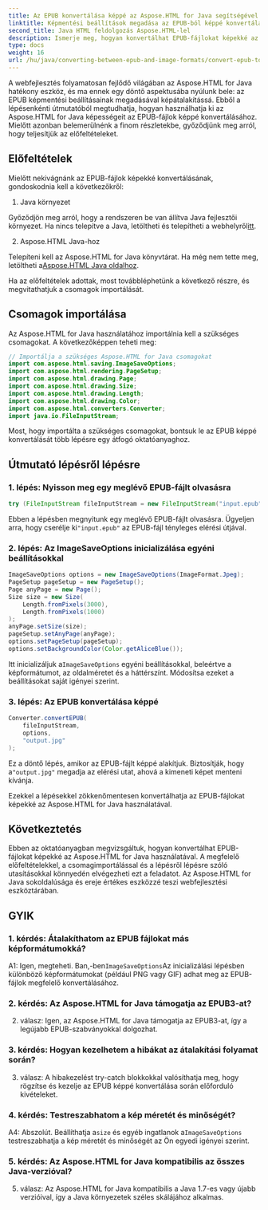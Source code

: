 ```yaml
---
title: Az EPUB konvertálása képpé az Aspose.HTML for Java segítségével
linktitle: Képmentési beállítások megadása az EPUB-ból képpé konvertáláshoz
second_title: Java HTML feldolgozás Aspose.HTML-lel
description: Ismerje meg, hogyan konvertálhat EPUB-fájlokat képekké az Aspose.HTML for Java segítségével. Ez a lépésenkénti útmutató lefedi az előfeltételeket, a csomagimportálást és az átalakítási folyamatot.
type: docs
weight: 16
url: /hu/java/converting-between-epub-and-image-formats/convert-epub-to-image-specify-image-save-options/
---
```

A webfejlesztés folyamatosan fejlődő világában az Aspose.HTML for Java hatékony eszköz, és ma ennek egy döntő aspektusába nyúlunk bele: az EPUB képmentési beállításainak megadásával képátalakítássá. Ebből a lépésenkénti útmutatóból megtudhatja, hogyan használhatja ki az Aspose.HTML for Java képességeit az EPUB-fájlok képpé konvertálásához. Mielőtt azonban belemerülnénk a finom részletekbe, győződjünk meg arról, hogy teljesítjük az előfeltételeket.

## Előfeltételek

Mielőtt nekivágnánk az EPUB-fájlok képekké konvertálásának, gondoskodnia kell a következőkről:

1. Java környezet

 Győződjön meg arról, hogy a rendszeren be van állítva Java fejlesztői környezet. Ha nincs telepítve a Java, letöltheti és telepítheti a webhelyről[itt](https://www.java.com).

2. Aspose.HTML Java-hoz

 Telepíteni kell az Aspose.HTML for Java könyvtárat. Ha még nem tette meg, letöltheti a[Aspose.HTML Java oldalhoz](https://releases.aspose.com/html/java/).

Ha az előfeltételek adottak, most továbbléphetünk a következő részre, és megvitathatjuk a csomagok importálását.

## Csomagok importálása

Az Aspose.HTML for Java használatához importálnia kell a szükséges csomagokat. A következőképpen teheti meg:

```java
// Importálja a szükséges Aspose.HTML for Java csomagokat
import com.aspose.html.saving.ImageSaveOptions;
import com.aspose.html.rendering.PageSetup;
import com.aspose.html.drawing.Page;
import com.aspose.html.drawing.Size;
import com.aspose.html.drawing.Length;
import com.aspose.html.drawing.Color;
import com.aspose.html.converters.Converter;
import java.io.FileInputStream;
```

Most, hogy importálta a szükséges csomagokat, bontsuk le az EPUB képpé konvertálását több lépésre egy átfogó oktatóanyaghoz.

## Útmutató lépésről lépésre

### 1. lépés: Nyisson meg egy meglévő EPUB-fájlt olvasásra

```java
try (FileInputStream fileInputStream = new FileInputStream("input.epub")) {
```

Ebben a lépésben megnyitunk egy meglévő EPUB-fájlt olvasásra. Ügyeljen arra, hogy cserélje ki`"input.epub"` az EPUB-fájl tényleges elérési útjával.

### 2. lépés: Az ImageSaveOptions inicializálása egyéni beállításokkal

```java
ImageSaveOptions options = new ImageSaveOptions(ImageFormat.Jpeg);
PageSetup pageSetup = new PageSetup();
Page anyPage = new Page();
Size size = new Size(
    Length.fromPixels(3000),
    Length.fromPixels(1000)
);
anyPage.setSize(size);
pageSetup.setAnyPage(anyPage);
options.setPageSetup(pageSetup);
options.setBackgroundColor(Color.getAliceBlue());
```

 Itt inicializáljuk a`ImageSaveOptions` egyéni beállításokkal, beleértve a képformátumot, az oldalméretet és a háttérszínt. Módosítsa ezeket a beállításokat saját igényei szerint.

### 3. lépés: Az EPUB konvertálása képpé

```java
Converter.convertEPUB(
    fileInputStream,
    options,
    "output.jpg"
);
```

 Ez a döntő lépés, amikor az EPUB-fájlt képpé alakítjuk. Biztosítják, hogy a`"output.jpg"` megadja az elérési utat, ahová a kimeneti képet menteni kívánja.

Ezekkel a lépésekkel zökkenőmentesen konvertálhatja az EPUB-fájlokat képekké az Aspose.HTML for Java használatával.

## Következtetés

Ebben az oktatóanyagban megvizsgáltuk, hogyan konvertálhat EPUB-fájlokat képekké az Aspose.HTML for Java használatával. A megfelelő előfeltételekkel, a csomagimportálással és a lépésről lépésre szóló utasításokkal könnyedén elvégezheti ezt a feladatot. Az Aspose.HTML for Java sokoldalúsága és ereje értékes eszközzé teszi webfejlesztési eszköztárában.

## GYIK

### 1. kérdés: Átalakíthatom az EPUB fájlokat más képformátumokká?

 A1: Igen, megteheti. Ban,-ben`ImageSaveOptions`Az inicializálási lépésben különböző képformátumokat (például PNG vagy GIF) adhat meg az EPUB-fájlok megfelelő konvertálásához.

### 2. kérdés: Az Aspose.HTML for Java támogatja az EPUB3-at?

2. válasz: Igen, az Aspose.HTML for Java támogatja az EPUB3-at, így a legújabb EPUB-szabványokkal dolgozhat.

### 3. kérdés: Hogyan kezelhetem a hibákat az átalakítási folyamat során?

3. válasz: A hibakezelést try-catch blokkokkal valósíthatja meg, hogy rögzítse és kezelje az EPUB képpé konvertálása során előforduló kivételeket.

### 4. kérdés: Testreszabhatom a kép méretét és minőségét?

 A4: Abszolút. Beállíthatja a`size` és egyéb ingatlanok a`ImageSaveOptions` testreszabhatja a kép méretét és minőségét az Ön egyedi igényei szerint.

### 5. kérdés: Az Aspose.HTML for Java kompatibilis az összes Java-verzióval?

5. válasz: Az Aspose.HTML for Java kompatibilis a Java 1.7-es vagy újabb verzióival, így a Java környezetek széles skálájához alkalmas.